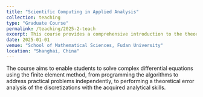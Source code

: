 ```yaml
---
title: "Scientific Computing in Applied Analysis"
collection: teaching
type: "Graduate Course"
permalink: /teaching/2025-2-teach
excerpt: This course provides a comprehensive introduction to the theory and algorithms underlying the Finite Element Method (FEM).
date: 2025-01-01
venue: "School of Mathematical Sciences, Fudan University"
location: "Shanghai, China"
---
```


The course aims to enable students to solve complex differential equations using the finite element method, from programming the algorithms to address practical problems independently, to performing a theoretical error analysis of the discretizations with the acquired analytical skills.
